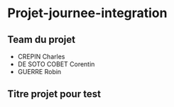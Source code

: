 # Projet-journee-integration

## Team du projet

* CREPIN Charles
* DE SOTO COBET Corentin
* GUERRE Robin

## Titre projet pour test
